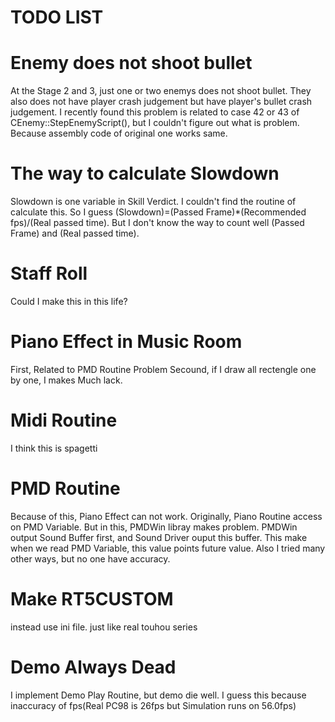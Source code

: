 TODO LIST
======================

Enemy does not shoot bullet
============================
At the Stage 2 and 3, just one or two enemys does not shoot bullet. They also does not have player crash judgement but have player's bullet crash judgement. I recently found this problem is related to case 42 or 43 of CEnemy::StepEnemyScript(), but I couldn't figure out what is problem. Because assembly code of original one works same.

The way to calculate Slowdown
==============================
Slowdown is one variable in Skill Verdict. I couldn't find the routine of calculate this. So I guess (Slowdown)=(Passed Frame)*(Recommended fps)/(Real passed time). But I don't know the way to count well (Passed Frame) and (Real passed time).

Staff Roll
==============================
Could I make this in this life?

Piano Effect in Music Room
==============================
First, Related to PMD Routine Problem
Secound, if I draw all rectengle one by one, I makes Much lack.

Midi Routine
===============================
I think this is spagetti

PMD Routine
================================
Because of this, Piano Effect can not work. Originally, Piano Routine access on PMD Variable. But in this, PMDWin libray makes problem. PMDWin output Sound Buffer first, and Sound Driver ouput this buffer. This make when we read PMD Variable, this value points future value. Also I tried many other ways, but no one have accuracy.

Make RT5CUSTOM
===============================
instead use ini file.
just like real touhou series

Demo Always Dead
===============================
I implement Demo Play Routine, but demo die well. I guess this because inaccuracy of fps(Real PC98 is 26fps but Simulation runs on 56.0fps)